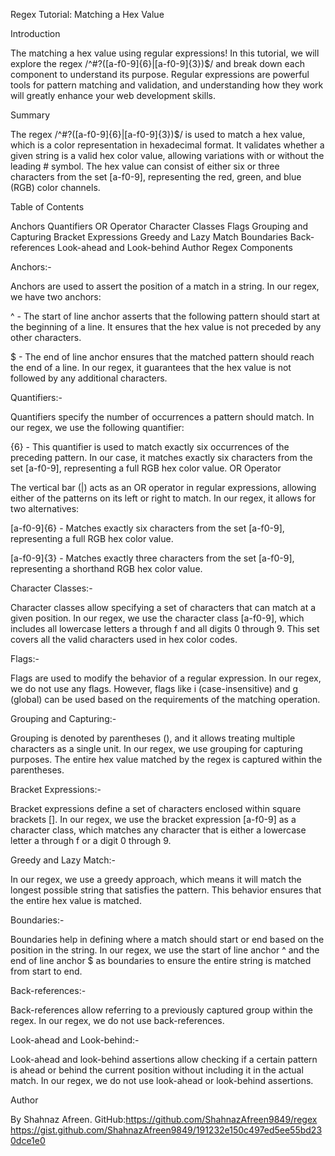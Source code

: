 Regex Tutorial: Matching a Hex Value

Introduction

The matching a hex value using regular expressions! In this tutorial, we will explore the regex /^#?([a-f0-9]{6}|[a-f0-9]{3})$/ and break down each component to understand its purpose. Regular expressions are powerful tools for pattern matching and validation, and understanding how they work will greatly enhance your web development skills.

Summary

The regex /^#?([a-f0-9]{6}|[a-f0-9]{3})$/ is used to match a hex value, which is a color representation in hexadecimal format. It validates whether a given string is a valid hex color value, allowing variations with or without the leading # symbol. The hex value can consist of either six or three characters from the set [a-f0-9], representing the red, green, and blue (RGB) color channels.

Table of Contents

Anchors
Quantifiers
OR Operator
Character Classes
Flags
Grouping and Capturing
Bracket Expressions
Greedy and Lazy Match
Boundaries
Back-references
Look-ahead and Look-behind
Author
Regex Components

Anchors:-

Anchors are used to assert the position of a match in a string. In our regex, we have two anchors:

^ - The start of line anchor asserts that the following pattern should start at the beginning of a line. It ensures that the hex value is not preceded by any other characters.

$ - The end of line anchor ensures that the matched pattern should reach the end of a line. In our regex, it guarantees that the hex value is not followed by any additional characters.

Quantifiers:-

Quantifiers specify the number of occurrences a pattern should match. In our regex, we use the following quantifier:

{6} - This quantifier is used to match exactly six occurrences of the preceding pattern. In our case, it matches exactly six characters from the set [a-f0-9], representing a full RGB hex color value.
OR Operator

The vertical bar (|) acts as an OR operator in regular expressions, allowing either of the patterns on its left or right to match. In our regex, it allows for two alternatives:

[a-f0-9]{6} - Matches exactly six characters from the set [a-f0-9], representing a full RGB hex color value.

[a-f0-9]{3} - Matches exactly three characters from the set [a-f0-9], representing a shorthand RGB hex color value.

Character Classes:-

Character classes allow specifying a set of characters that can match at a given position. In our regex, we use the character class [a-f0-9], which includes all lowercase letters a through f and all digits 0 through 9. This set covers all the valid characters used in hex color codes.

Flags:-

Flags are used to modify the behavior of a regular expression. In our regex, we do not use any flags. However, flags like i (case-insensitive) and g (global) can be used based on the requirements of the matching operation.

Grouping and Capturing:-

Grouping is denoted by parentheses (), and it allows treating multiple characters as a single unit. In our regex, we use grouping for capturing purposes. The entire hex value matched by the regex is captured within the parentheses.

Bracket Expressions:-

Bracket expressions define a set of characters enclosed within square brackets []. In our regex, we use the bracket expression [a-f0-9] as a character class, which matches any character that is either a lowercase letter a through f or a digit 0 through 9.

Greedy and Lazy Match:-

In our regex, we use a greedy approach, which means it will match the longest possible string that satisfies the pattern. This behavior ensures that the entire hex value is matched.

Boundaries:-

Boundaries help in defining where a match should start or end based on the position in the string. In our regex, we use the start of line anchor ^ and the end of line anchor $ as boundaries to ensure the entire string is matched from start to end.

Back-references:-

Back-references allow referring to a previously captured group within the regex. In our regex, we do not use back-references.

Look-ahead and Look-behind:-

Look-ahead and look-behind assertions allow checking if a certain pattern is ahead or behind the current position without including it in the actual match. In our regex, we do not use look-ahead or look-behind assertions.

Author

By Shahnaz Afreen. 
GitHub:https://github.com/ShahnazAfreen9849/regex
https://gist.github.com/ShahnazAfreen9849/191232e150c497ed5ee55bd230dce1e0